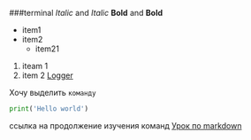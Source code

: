 ###terminal
_Italic_ and *Italic*
__Bold__ and **Bold**

* item1
* item2
    * item21

1. iteam 1
2. item 2 [Logger](https://github.com/helldrg/terminal/blob/9dbc72d6d9de7f95360c077b53c8349e29c6d0b5/logger.py#L14)


Хочу выделить `команду`

```python
print('Hello world')
```

ссылка на продолжение изучения команд [Урок по markdown](https://yandex.ru/video/preview/?filmId=4192636759909558471&url=http%3A%2F%2Fwww.youtube.com%2Fwatch%3Fv%3DjPKi2Addbxw&text=Markdown%20-%20%D1%87%D1%82%D0%BE%20%D0%B7%D0%B0%20%D1%8F%D0%B7%D1%8B%D0%BA%20%D0%B8%20%D0%BA%D0%B0%D0%BA%20%D0%B8%D0%BC%20%D0%BF%D0%BE%D0%BB%D1%8C%D0%B7%D0%BE%D0%B2%D0%B0%D1%82%D1%8C%D1%81%D1%8F&path=sharelink)

